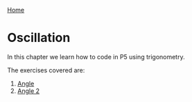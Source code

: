 [Home](../)

# Oscillation

In this chapter we learn how to code in P5 using trigonometry.

The exercises covered are:

1. [Angle](01_Angles)
2. [Angle 2](02_Angles_2)

